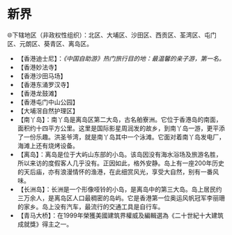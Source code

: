 # 新界
🌐下辖地区（非政权性组织）：北区、大埔区、沙田区、西贡区、荃湾区、屯门区、元朗区、葵青区、离岛区。  
  
* 【香港迪士尼】：*《中国自助游》热门旅行目的地：最温馨的亲子游，第一名。*    
* 【香港妙法寺】
* 【香港沙田马场】
* 【香港东涌罗汉寺】
* 【香港龙鼓滩】
* 【香港屯门中山公园】
* 【大埔滘自然护理区】  
* 【南丫岛】：南丫岛是离岛区第二大岛，古名舶寮洲。它位于香港岛的南面，面积约十四平方公里。这里是国际影星周润发的故乡，到南丫岛一游，更平添了一份乐趣。洪圣爷湾，就是南丫岛其中一个泳滩。它面对着南丫岛发电厂，海滩上还有烧烤设备。  
* 【离岛】：离岛是位于大屿山东部的小岛。该岛因没有海水浴场及旅游名胜，所以来访的度假客人几乎没有。正因如此，格外安静。岛上有一座200年历史的天后庙，亦有浪漫情怀的渔港，在此细赏风光，享受大自然，别有一番风味。  
* 【长洲岛】：长洲是一个形像哑铃的小岛，是离岛中的第三大岛。岛上居民约三万余人，是离岛区人口最稠密的岛屿。它是香港第一位奥运风帆冠军李丽珊的家乡。岛上没有汽车，最流行的交通工具是自行车。  
* 【青马大桥】：在1999年榮獲美國建筑界權威及編輯選為《二十世紀十大建筑成就獎》得主之一。